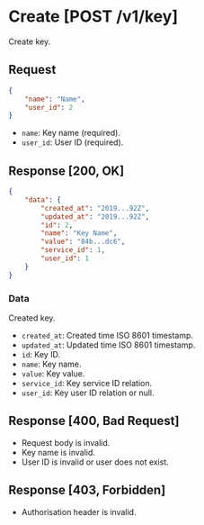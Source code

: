 # Create [POST /v1/key]

Create key.

## Request

```json
{
    "name": "Name",
    "user_id": 2
}
```

- `name`: Key name (required).
- `user_id`: User ID (required).

## Response [200, OK]

```json
{
    "data": {
        "created_at": "2019...92Z",
        "updated_at": "2019...92Z",
        "id": 2,
        "name": "Key Name",
        "value": "84b...dc6",
        "service_id": 1,
        "user_id": 1
    }
}
```

### Data

Created key.

- `created_at`: Created time ISO 8601 timestamp.
- `updated_at`: Updated time ISO 8601 timestamp.
- `id`: Key ID.
- `name`: Key name.
- `value`: Key value.
- `service_id`: Key service ID relation.
- `user_id`: Key user ID relation or null.

## Response [400, Bad Request]

- Request body is invalid.
- Key name is invalid.
- User ID is invalid or user does not exist.

## Response [403, Forbidden]

- Authorisation header is invalid.

